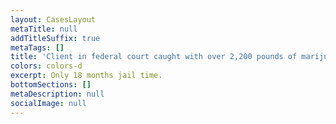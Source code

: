 ```yaml
---
layout: CasesLayout
metaTitle: null
addTitleSuffix: true
metaTags: []
title: 'Client in federal court caught with over 2,200 pounds of marijuana.'
colors: colors-d
excerpt: Only 18 months jail time.
bottomSections: []
metaDescription: null
socialImage: null
---
```

